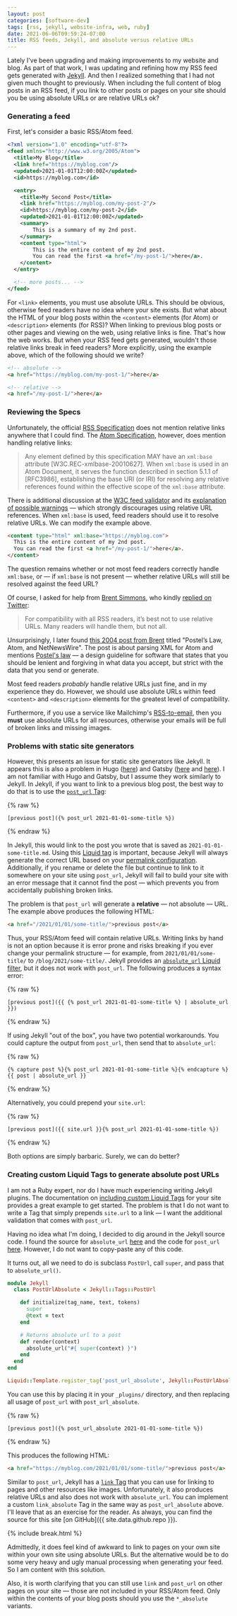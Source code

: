 ```yaml
---
layout: post
categories: [software-dev]
tags: [rss, jekyll, website-infra, web, ruby]
date: 2021-06-06T09:59:24-07:00
title: RSS feeds, Jekyll, and absolute versus relative URLs
---
```


Lately I've been upgrading and making improvements to my website and blog. As part of that work, I was updating and refining how my RSS feed gets generated with [Jekyll](https://jekyllrb.com). And then I realized something that I had not given much thought to previously. When including the full content of blog posts in an RSS feed, if you link to other posts or pages on your site should you be using absolute URLs or are relative URLs ok?

<!--excerpt-->

### Generating a feed

First, let's consider a basic RSS/Atom feed.

```xml
<?xml version="1.0" encoding="utf-8"?>
<feed xmlns="http://www.w3.org/2005/Atom">
  <title>My Blog</title>
  <link href="https://myblog.com"/>
  <updated>2021-01-01T12:00:00Z</updated>
  <id>https://myblog.com</id>

  <entry>
    <title>My Second Post</title>
    <link href="https://myblog.com/my-post-2"/>
    <id>https://myblog.com/my-post-2</id>
    <updated>2021-01-01T12:00:00Z</updated>
    <summary>
        This is a summary of my 2nd post.
    </summary>
    <content type="html">
        This is the entire content of my 2nd post.
        You can read the first <a href="/my-post-1/">here</a>.
    </content>
  </entry>

  <!-- more posts... -->
</feed>
```

For `<link>` elements, you must use absolute URLs. This should be obvious, otherwise feed readers have no idea where your site exists. But what about the HTML of your blog posts within the `<content>` elements (for Atom) or `<description>` elements (for RSS)? When linking to previous blog posts or other pages and viewing on the web, using relative links is fine. That's how the web works. But when your RSS feed gets generated, wouldn't those relative links break in feed readers? More explicitly, using the example above, which of the following should we write?

 ```html
 <!-- absolute -->
 <a href="https://myblog.com/my-post-1/">here</a>

 <!-- relative -->
 <a href="/my-post-1/">here</a>
```

### Reviewing the Specs

Unfortunately, the official [RSS Specification](https://cyber.harvard.edu/rss/rss.html) does not mention relative links anywhere that I could find. The [Atom Specification](https://datatracker.ietf.org/doc/html/rfc4287), however, does mention handling relative links:

> Any element defined by this specification MAY have an `xml:base`
 attribute [W3C.REC-xmlbase-20010627].  When `xml:base` is used in an
 Atom Document, it serves the function described in section 5.1.1 of
 [RFC3986], establishing the base URI (or IRI) for resolving any
 relative references found within the effective scope of the `xml:base`
 attribute.

There is additional discussion at the [W3C feed validator](https://validator.w3.org/feed/docs/atom.html) and its [explanation of possible warnings](https://validator.w3.org/feed/docs/warning/ContainsRelRef.html) &mdash; which strongly discourages using relative URL references. When `xml:base` is used, feed readers should use it to resolve relative URLs. We can modify the example above.

```html
<content type="html" xml:base="https://myblog.com">
  This is the entire content of my 2nd post.
  You can read the first <a href="/my-post-1/">here</a>.
</content>
```

The question remains whether or not most feed readers correctly handle `xml:base`, or &mdash; if `xml:base` is not present &mdash; whether relative URLs will still be resolved against the feed URL?

Of course, I asked for help from [Brent Simmons](https://inessential.com), who kindly [replied on Twitter](https://twitter.com/brentsimmons/status/1398696153915428867):

> For compatibility with all RSS readers, it’s best not to use relative URLs. Many readers will handle them, but not all.

Unsurprisingly, I later found [this 2004 post from Brent](https://inessential.com/2004/01/12/postels_law_atom_and_netnewswire) titled "Postel’s Law, Atom, and NetNewsWire". The post is about parsing XML for Atom and mentions [Postel's law](https://en.wikipedia.org/wiki/Robustness_principle) &mdash; a design guideline for software that states that you should be lenient and forgiving in what data you accept, but strict with the data that you send or generate.

Most feed readers _probably_ handle relative URLs just fine, and in my experience they do. However, we should use absolute URLs within feed `<content>` and `<description>` elements for the greatest level of compatibility.

Furthermore, if you use a service like Mailchimp's [RSS-to-email](https://mailchimp.com/features/rss-to-email/), then you **must** use absolute URLs for all resources, otherwise your emails will be full of broken links and missing images.

### Problems with static site generators

However, this presents an issue for static site generators like Jekyll. It appears this is also a problem in Hugo ([here](https://discourse.gohugo.io/t/absolute-urls-in-rss-feeds/25971)) and Gatsby ([here](https://github.com/gatsbyjs/gatsby/issues/14133) and [here](https://markshust.com/2020/06/25/fixing-images-in-gatsby-rss-feeds/)). I am not familiar with Hugo and Gatsby, but I assume they work similarly to Jekyll. In Jekyll, if you want to link to a previous blog post, the best way to do that is to use the [`post_url` Tag](https://jekyllrb.com/docs/liquid/tags/#linking-to-posts):

{% raw %}
```
[previous post]({% post_url 2021-01-01-some-title %})
```
{% endraw %}

In Jekyll, this would link to the post you wrote that is saved as `2021-01-01-some-title.md`. Using this [Liquid tag](https://jekyllrb.com/docs/step-by-step/02-liquid/#tags) is important, because Jekyll will always generate the correct URL based on your [permalink configuration](https://jekyllrb.com/docs/permalinks/). Additionally, if you rename or delete the file but continue to link to it somewhere on your site using `post_url`, Jekyll will fail to build your site with an error message that it cannot find the post &mdash; which prevents you from accidentally publishing broken links.

The problem is that `post_url` will generate a **relative** &mdash; not absolute &mdash; URL. The example above produces the following HTML:

```html
<a href="/2021/01/01/some-title/">previous post</a>
```

Thus, your RSS/Atom feed will contain relative URLs. Writing links by hand is not an option because it is error prone and risks breaking if you ever change your permalink structure &mdash; for example, from `2021/01/01/some-title/` to `/blog/2021/some-title/`. Jekyll provides an [`absolute_url` Liquid filter](https://jekyllrb.com/docs/liquid/filters/), but it does not work with `post_url`. The following produces a syntax error:

{% raw %}
```
[previous post]({{ {% post_url 2021-01-01-some-title %} | absolute_url }})
```
{% endraw %}

If using Jekyll "out of the box", you have two potential workarounds. You could capture the output from `post_url`, then send that to `absolute_url`:

{% raw %}
```
{% capture post %}{% post_url 2021-01-01-some-title %}{% endcapture %}
{{ post | absolute_url }}
```
{% endraw %}

Alternatively, you could prepend your `site.url`:

{% raw %}
```
[previous post]({{ site.url }}{% post_url 2021-01-01-some-title %})
```
{% endraw %}

Both options are simply barbaric. Surely, we can do better?

### Creating custom Liquid Tags to generate absolute post URLs

I am not a Ruby expert, nor do I have much experiencing writing Jekyll plugins. The documentation on [including custom Liquid Tags](https://jekyllrb.com/docs/plugins/tags/) for your site provides a great example to get started. The problem is that I do not want to write a Tag that simply prepends `site.url` to a link &mdash; I want the additional validation that comes with `post_url`.

Having no idea what I'm doing, I decided to dig around in the Jekyll source code. I found the source for `absolute_url` [here](https://github.com/jekyll/jekyll/blob/76517175e700d80706c9139989053f1c53d9b956/lib/jekyll/filters/url_filters.rb) and the code for `post_url` [here](https://github.com/jekyll/jekyll/blob/76517175e700d80706c9139989053f1c53d9b956/lib/jekyll/tags/post_url.rb). However, I do not want to copy-paste any of this code.

It turns out, all we need to do is subclass `PostUrl`, call `super`, and pass that to `absolute_url()`.

```ruby
module Jekyll
  class PostUrlAbsolute < Jekyll::Tags::PostUrl

    def initialize(tag_name, text, tokens)
      super
      @text = text
    end

    # Returns absolute url to a post
    def render(context)
      absolute_url("#{ super(context) }")
    end
  end
end

Liquid::Template.register_tag('post_url_absolute', Jekyll::PostUrlAbsolute)
```

You can use this by placing it in your `_plugins/` directory, and then replacing all usage of `post_url` with `post_url_absolute`.

{% raw %}
```
[previous post]({% post_url_absolute 2021-01-01-some-title %})
```
{% endraw %}

This produces the following HTML:

```html
<a href="https://myblog.com/2021/01/01/some-title/">previous post</a>
```

Similar to `post_url`, Jekyll has a [`link` Tag](https://jekyllrb.com/docs/liquid/tags/#links) that you can use for linking to pages and other resources like images. Unfortunately, it also produces relative URLs and also does not work with `absolute_url`. You can implement a custom `link_absolute` Tag in the same way as `post_url_absolute` above. I'll leave that as an exercise for the reader. As always, you can find the source for this site [on GitHub]({{ site.data.github.repo }}).

{% include break.html %}

Admittedly, it does feel kind of awkward to link to pages on your own site within your own site using absolute URLs. But the alternative would be to do some very heavy and ugly manual processing when generating your feed. So I am content with this solution.

Also, it is worth clarifying that you can still use `link` and `post_url` on other pages on your site &mdash; those are not included in your RSS/Atom feed. Only within the contents of your blog posts should you use the `*_absolute` variants.
